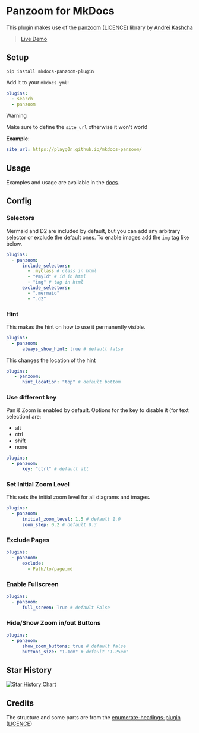 # Panzoom for MkDocs

This plugin makes use of the [panzoom](https://github.com/anvaka/panzoom) ([LICENCE](./mkdocs_panzoom_plugin/panzoom/LICENCE)) library by [Andrei Kashcha](https://github.com/anvaka)

> [Live Demo](https://playg0n.github.io/mkdocs-panzoom/)

## Setup

`pip install mkdocs-panzoom-plugin`

Add it to your `mkdocs.yml`:

```yml
plugins:
  - search
  - panzoom

```

> [!WARNING]
>Make sure to define the `site_url` otherwise it won't work!
>
>**Example**:
>
>```yaml
>site_url: https://playg0n.github.io/mkdocs-panzoom/
>```

## Usage

Examples and usage are available in the [docs](https://playg0n.github.io/mkdocs-panzoom/).

## Config

### Selectors

Mermaid and D2 are included by default, but you can add any arbitrary selector or exclude the default ones.
To enable images add the `img` tag like below.

```yaml
plugins:
  - panzoom:
      include_selectors:
        - .myClass # class in html
        - "#myId" # id in html
        - "img" # tag in html
      exclude_selectors:
        - ".mermaid"
        - ".d2"
```

### Hint

This makes the hint on how to use it permanently visible.

```yaml
plugins:
  - panzoom:
      always_show_hint: true # default false
```

This changes the location of the hint

```yaml
plugins:
   - panzoom:
      hint_location: "top" # default bottom
```

### Use different key

Pan & Zoom is enabled by default. Options for the key to disable it (for text selection) are:

- alt
- ctrl
- shift
- none

```yaml
plugins:
  - panzoom:
      key: "ctrl" # default alt
```

### Set Initial Zoom Level

This sets the initial zoom level for all diagrams and images.

```yaml
plugins:
  - panzoom:
      initial_zoom_level: 1.5 # default 1.0
      zoom_step: 0.2 # default 0.3
```

### Exclude Pages

```yml
plugins:
  - panzoom:
      exclude:
        - Path/to/page.md
```

### Enable Fullscreen

```yml
plugins:
  - panzoom:
      full_screen: True # default False
```

### Hide/Show Zoom in/out Buttons

```yaml
plugins:
  - panzoom:
      show_zoom_buttons: true # default false
      buttons_size: "1.1em" # default "1.25em"
```

## Star History

[![Star History Chart](https://api.star-history.com/svg?repos=PLAYG0N/mkdocs-panzoom&type=Date)](https://www.star-history.com/#PLAYG0N/mkdocs-panzoom&Date)

## Credits

The structure and some parts are from the [enumerate-headings-plugin](https://github.com/timvink/mkdocs-enumerate-headings-plugin) ([LICENCE](./licences/enumerate-headings-plugin))
